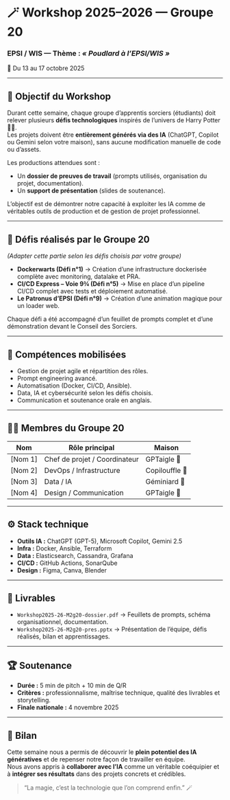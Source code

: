 # 🪄 Workshop 2025–2026 — Groupe 20  
### EPSI / WIS — Thème : *« Poudlard à l’EPSI/WIS »*  
📅 Du 13 au 17 octobre 2025  

---

## 🎯 Objectif du Workshop  
Durant cette semaine, chaque groupe d’apprentis sorciers (étudiants) doit relever plusieurs **défis technologiques** inspirés de l’univers de Harry Potter 🧙‍♂️.  
Les projets doivent être **entièrement générés via des IA** (ChatGPT, Copilot ou Gemini selon votre maison), sans aucune modification manuelle de code ou d’assets.

Les productions attendues sont :  
- Un **dossier de preuves de travail** (prompts utilisés, organisation du projet, documentation).  
- Un **support de présentation** (slides de soutenance).  

L’objectif est de démontrer notre capacité à exploiter les IA comme de véritables outils de production et de gestion de projet professionnel.

---

## 🧩 Défis réalisés par le Groupe 20  
*(Adapter cette partie selon les défis choisis par votre groupe)*  

- **Dockerwarts (Défi n°1)** → Création d’une infrastructure dockerisée complète avec monitoring, datalake et PRA.  
- **CI/CD Express – Voie 9¾ (Défi n°5)** → Mise en place d’un pipeline CI/CD complet avec tests et déploiement automatisé.  
- **Le Patronus d’EPSI (Défi n°9)** → Création d’une animation magique pour un loader web.  

Chaque défi a été accompagné d’un feuillet de prompts complet et d’une démonstration devant le Conseil des Sorciers.

---

## 🧠 Compétences mobilisées  
- Gestion de projet agile et répartition des rôles.  
- Prompt engineering avancé.  
- Automatisation (Docker, CI/CD, Ansible).  
- Data, IA et cybersécurité selon les défis choisis.  
- Communication et soutenance orale en anglais.  

---

## 🧑‍💻 Membres du Groupe 20  
| Nom | Rôle principal | Maison |  
|------|----------------|---------|  
| [Nom 1] | Chef de projet / Coordinateur | GPTaigle 🦅 |  
| [Nom 2] | DevOps / Infrastructure | Copilouffle 🦡 |  
| [Nom 3] | Data / IA | Géminiard 🐍 |  
| [Nom 4] | Design / Communication | GPTaigle 🦅 |  

---

## ⚙️ Stack technique  
- **Outils IA :** ChatGPT (GPT-5), Microsoft Copilot, Gemini 2.5  
- **Infra :** Docker, Ansible, Terraform  
- **Data :** Elasticsearch, Cassandra, Grafana  
- **CI/CD :** GitHub Actions, SonarQube  
- **Design :** Figma, Canva, Blender  

---

## 📄 Livrables  
- `Workshop2025-26-M2g20-dossier.pdf` → Feuillets de prompts, schéma organisationnel, documentation.  
- `Workshop2025-26-M2g20-pres.pptx` → Présentation de l’équipe, défis réalisés, bilan et apprentissages.  

---

## 🏆 Soutenance  
- **Durée :** 5 min de pitch + 10 min de Q/R  
- **Critères :** professionnalisme, maîtrise technique, qualité des livrables et storytelling.  
- **Finale nationale :** 4 novembre 2025  

---

## 💬 Bilan  
Cette semaine nous a permis de découvrir le **plein potentiel des IA génératives** et de repenser notre façon de travailler en équipe.  
Nous avons appris à **collaborer avec l’IA** comme un véritable coéquipier et à **intégrer ses résultats** dans des projets concrets et crédibles.  

> “La magie, c’est la technologie que l’on comprend enfin.” 🪄  
